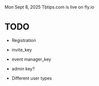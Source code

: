 

Mon Sept 8, 2025
Tbtips.com is live on fly.io

# TODO

* Registration
* invite_key
* event manager_key
* admin key?
  
* Different user types
